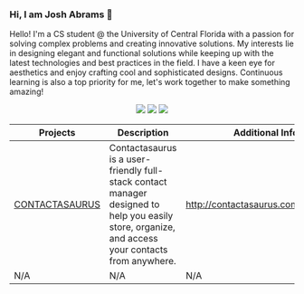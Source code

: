 ### Hi, I am Josh Abrams 👋

Hello! I'm a CS student @ the University of Central Florida with a passion for solving complex problems and creating innovative solutions. My interests lie in designing elegant and functional solutions while keeping up with the latest technologies and best practices in the field. I have a keen eye for aesthetics and enjoy crafting cool and sophisticated designs. Continuous learning is also a top priority for me, let's work together to make something amazing!

<p align="center">
  <a href="https://www.linkedin.com/in/joshabrams111/"><img src="https://img.shields.io/badge/LinkedIn-Profile-blue.svg"></a>
  <a href="path/to/your/resume.pdf"><img src="https://img.shields.io/badge/Resume-PDF-green?logo=adobe-acrobat-reader&logoColor=white"></a>
  <a href="https://www.your-portfolio-website-url.com"><img src="https://img.shields.io/badge/Portfolio-Website-purple?logo=google-chrome&logoColor=white"></a>
</p>
  
<div align="center">
  
  | Projects | Description | Additional Info |
  | --- | --- | --- |
  | [CONTACTASAURUS](https://github.com/sspamss/COP4331/tree/main/PersonalContactManager) | Contactasaurus is a user-friendly full-stack contact manager <br> designed to help you easily store, organize, and access your contacts from anywhere. | http://contactasaurus.com/index.html |
  | N/A | N/A | N/A |
  
  </div>

  
<!--
**j-b-rams/j-b-rams** is a ✨ _special_ ✨ repository because its `README.md` (this file) appears on your GitHub profile.








Here are some ideas to get you started:

- 🔭 I’m currently working on ...
- 🌱 I’m currently learning ...
- 👯 I’m looking to collaborate on ...
- 🤔 I’m looking for help with ...
- 💬 Ask me about ...
- 📫 How to reach me: ...
- ⚡ Fun fact: ...
-->
